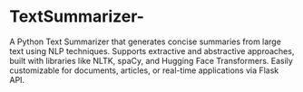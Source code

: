 # TextSummarizer-
A Python Text Summarizer that generates concise summaries from large text using NLP techniques. Supports extractive and abstractive approaches, built with libraries like NLTK, spaCy, and Hugging Face Transformers. Easily customizable for documents, articles, or real-time applications via Flask API.

